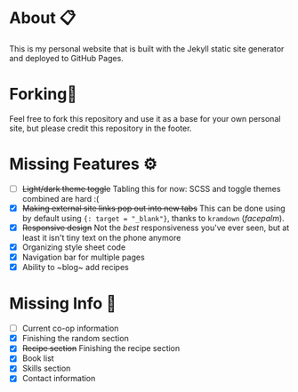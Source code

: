 # About 📋

This is my personal website that is built with the Jekyll static site generator and deployed to GitHub Pages.

# Forking🍴

Feel free to fork this repository and use it as a base for your own personal site, but please credit this repository in the footer.

# Missing Features ⚙️

- [ ] ~~Light/dark theme toggle~~ Tabling this for now: SCSS and toggle themes combined are hard :(
- [x] ~~Making external site links pop out into new tabs~~ This can be done using by default using `{: target = "_blank"}`, thanks to `kramdown` (*facepalm*).
- [x] ~~Responsive design~~ Not the *best* responsiveness you've ever seen, but at least it isn't tiny text on the phone anymore
- [x] Organizing style sheet code
- [x] Navigation bar for multiple pages
- [x] Ability to ~blog~ add recipes

# Missing Info 💾

- [ ] Current co-op information
- [x] Finishing the random section
- [x] ~~Recipe section~~ Finishing the recipe section
- [x] Book list
- [x] Skills section
- [x] Contact information

